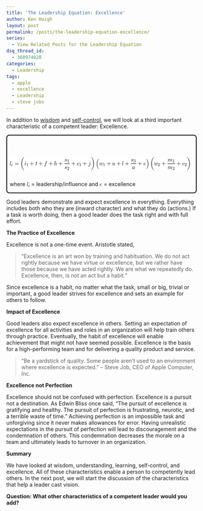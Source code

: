 ```yaml
---
title: 'The Leadership Equation: Excellence'
author: Ken Haigh
layout: post
permalink: /posts/the-leadership-equation-excellence/
series:
  - View Related Posts for the Leadership Equation
dsq_thread_id:
  - 360974028
categories:
  - Leadership
tags:
  - apple
  - excellence
  - Leadership
  - steve jobs
---
```

In addition to [wisdom][1] and [self-control][2], we will look at a third important characteristic of a competent leader: Excellence. 

<div style="border: 2px solid #000; padding: 7px 7px 0px; margin-bottom: 7px; border-radius: 8px; -moz-border-radius: 8px; -webkit-border-radius: 8px;">
  <p class="ql-left-displayed-equation" style="line-height: 36px;">
    <span class="ql-right-eqno"> &nbsp; </span><span class="ql-left-eqno"> &nbsp; </span><img src="/wp-content/ql-cache/quicklatex.com-1add2105e78d180c2c56e665e406a4db_l3.png" height="36" width="477" class="ql-img-displayed-equation " alt="&#92;&#91; &#108;&#95;&#105;&#32;&#61;&#32;&#92;&#108;&#101;&#102;&#116;&#32;&#40;&#32;&#105;&#95;&#49;&#32;&#43;&#32;&#116;&#32;&#43;&#32;&#102;&#32;&#43;&#32;&#104;&#32;&#43;&#32;&#92;&#102;&#114;&#97;&#99;&#123;&#115;&#95;&#49;&#125;&#123;&#115;&#95;&#50;&#125;&#32;&#43;&#32;&#99;&#95;&#49;&#32;&#43;&#32;&#106;&#92;&#114;&#105;&#103;&#104;&#116;&#32;&#41;&#92;&#108;&#101;&#102;&#116;&#32;&#40;&#32;&#119;&#95;&#49;&#32;&#43;&#32;&#117;&#32;&#43;&#32;&#108;&#32;&#43;&#32;&#92;&#102;&#114;&#97;&#99;&#123;&#115;&#95;&#51;&#125;&#123;&#97;&#125;&#32;&#43;&#32;&#101;&#32;&#92;&#114;&#105;&#103;&#104;&#116;&#32;&#41;&#92;&#108;&#101;&#102;&#116;&#32;&#40;&#32;&#119;&#95;&#50;&#32;&#43;&#32;&#92;&#102;&#114;&#97;&#99;&#123;&#109;&#95;&#49;&#125;&#123;&#109;&#95;&#50;&#125;&#32;&#43;&#32;&#99;&#95;&#50;&#32;&#32;&#92;&#114;&#105;&#103;&#104;&#116;&#32;&#41; &#92;&#93;" title="Rendered by QuickLaTeX.com" />
  </p>

  <p>
    where <img src="/wp-content/ql-cache/quicklatex.com-0c4401c34d885cf9bd7f1d7f7e127004_l3.png" class="ql-img-inline-formula " alt="&#108;&#95;&#105;" title="Rendered by QuickLaTeX.com" height="13" width="8" style="vertical-align: -2px;" /> = leadership/influence and <img src="/wp-content/ql-cache/quicklatex.com-7e16f2e2cf3c3cf8ceb3b2e17874dc47_l3.png" class="ql-img-inline-formula " alt="&#101;" title="Rendered by QuickLaTeX.com" height="7" width="7" style="vertical-align: 0px;" /> = excellence
  </p>
</div>

Good leaders demonstrate and expect excellence in everything. Everything includes both who they are (inward character) and what they do (actions.) If a task is worth doing, then a good leader does the task right and with full effort.

<!--more-->

**The Practice of Excellence**

Excellence is not a one-time event. Aristotle stated,

> &#8220;Excellence is an art won by training and habituation. We do not act rightly because we have virtue or excellence, but we rather have those because we have acted rightly. We are what we repeatedly do. Excellence, then, is not an act but a habit.&#8221;

Since excellence is a habit, no matter what the task, small or big, trivial or important, a good leader strives for excellence and sets an example for others to follow.

**Impact of Excellence**

Good leaders also expect excellence in others. Setting an expectation of excellence for all activities and roles in an organization will help train others through practice. Eventually, the habit of excellence will enable achievement that might not have seemed possible. Excellence is the basis for a high-performing team and for delivering a quality product and service.

> &#8220;Be a yardstick of quality. Some people aren&#8217;t used to an environment where excellence is expected.&#8221; &#8211; Steve Job, CEO of Apple Computer, Inc.

**Excellence not Perfection**

Excellence should not be confused with perfection. Excellence is a pursuit not a destination. As Edwin Bliss once said, “The pursuit of excellence is gratifying and healthy. The pursuit of perfection is frustrating, neurotic, and a terrible waste of time.” Achieving perfection is an impossible task and unforgiving since it never makes allowances for error. Having unrealistic expectations in the pursuit of perfection will lead to discouragement and the condemnation of others. This condemnation decreases the morale on a team and ultimately leads to turnover in an organization.

**Summary**

We have looked at wisdom, understanding, learning, self-control, and excellence. All of these characteristics enable a person to competently lead others. In the next post, we will start the discussion of the characteristics that help a leader cast vision.

**Question: What other characteristics of a competent leader would you add?**

<!-- Start Shareaholic Recommendations Automatic -->

<!-- End Shareaholic Recommendations Automatic -->

[1]: /posts/the-leadership-equation-wisdom-understanding-and-learning/ "The Leadership Equation: Wisdom, Understanding, and Learning"
[2]: /posts/the-leadership-equation-self-control/ "The Leadership Equation:  Self-Control"

